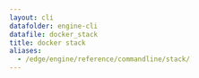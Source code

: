```yaml
---
layout: cli
datafolder: engine-cli
datafile: docker_stack
title: docker stack
aliases:
  - /edge/engine/reference/commandline/stack/
---
```

<!--
This page is automatically generated from Docker's source code. If you want to
suggest a change to the text that appears here, open a ticket or pull request
in the source repository on GitHub:

https://github.com/docker/cli
-->

